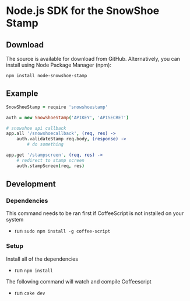 # Node.js SDK for the SnowShoe Stamp

## Download
The source is available for download from GitHub. Alternatively, you can install using Node Package Manager (npm):

`npm install node-snowshoe-stamp`

## Example
```coffeescript
SnowShoeStamp = require 'snowshoestamp'

auth = new SnowShoeStamp('APIKEY', 'APISECRET')

# snowshoe api callback
app.all '/snowshoecallback', (req, res) ->
	auth.validateStamp req.body, (response) ->
		# do something

app.get '/stampscreen', (req, res) ->
	# redirect to stamp screen
	auth.stampScreen(req, res)
```

## Development
### Dependencies

This command needs to be ran first if CoffeeScript is not installed on your system

* run `sudo npm install -g coffee-script`

### Setup

Install all of the dependencies

* run `npm install`

The following command will watch and compile Coffeescript
* run `cake dev`

